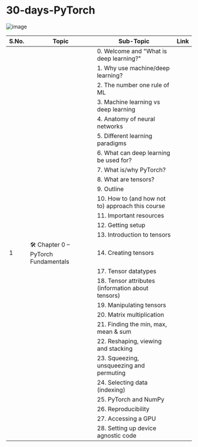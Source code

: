 # 30-days-PyTorch

![image](https://github.com/user-attachments/assets/f5bd7cdb-58f9-49f4-995c-8e69cac55966)

| S.No. | Topic                                  | Sub-Topic                                               | Link |
|-------|----------------------------------------|---------------------------------------------------------|------|
|       |                                        | 0. Welcome and "What is deep learning?"                 |      |
|       |                                        | 1. Why use machine/deep learning?                       |      |
|       |                                        | 2. The number one rule of ML                            |      |
|       |                                        | 3. Machine learning vs deep learning                    |      |
|       |                                        | 4. Anatomy of neural networks                           |      |
|       |                                        | 5. Different learning paradigms                         |      |
|       |                                        | 6. What can deep learning be used for?                  |      |
|       |                                        | 7. What is/why PyTorch?                                 |      |
|       |                                        | 8. What are tensors?                                    |      |
|       |                                        | 9. Outline                                              |      |
|       |                                        | 10. How to (and how not to) approach this course        |      |
|       |                                        | 11. Important resources                                 |      |
|       |                                        | 12. Getting setup                                       |      |
|       |                                        | 13. Introduction to tensors                             |      |
|   1   |🛠 Chapter 0 – PyTorch Fundamentals     | 14. Creating tensors                                    |      |
|       |                                        | 17. Tensor datatypes                                    |      |
|       |                                        | 18. Tensor attributes (information about tensors)       |      |
|       |                                        | 19. Manipulating tensors                                |      |
|       |                                        | 20. Matrix multiplication                               |      |
|       |                                        | 21. Finding the min, max, mean & sum                    |      |
|       |                                        | 22. Reshaping, viewing and stacking                     |      |
|       |                                        | 23. Squeezing, unsqueezing and permuting                |      |
|       |                                        | 24. Selecting data (indexing)                           |      |
|       |                                        | 25. PyTorch and NumPy                                   |      |
|       |                                        | 26. Reproducibility                                     |      |
|       |                                        | 27. Accessing a GPU                                     |      |
|       |                                        | 28. Setting up device agnostic code                     |      |
